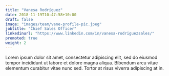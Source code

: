 ```yaml
---
title: "Vanesa Rodríguez"
date: 2018-11-19T10:47:58+10:00
draft: false
image: "images/team/vane-profile-pic.jpeg"
jobtitle: "Chief Sales Officer"
linkedinurl: "https://www.linkedin.com/in/vanesa-rodriguezsales/"
promoted: true
weight: 2
---
```


Lorem ipsum dolor sit amet, consectetur adipiscing elit, sed do eiusmod tempor incididunt ut labore et dolore magna aliqua. Bibendum arcu vitae elementum curabitur vitae nunc sed. Tortor at risus viverra adipiscing at in.
